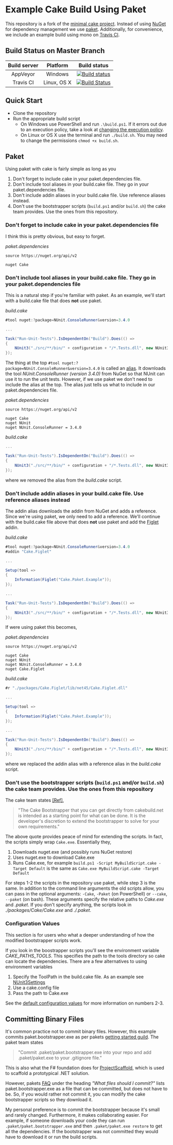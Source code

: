 # Example Cake Build Using Paket

This repository is a fork of the [minimal cake project](https://github.com/cake-build/example). Instead of using [NuGet](https://www.nuget.org/) for dependency management we use [paket](https://fsprojects.github.io/Paket/). Additionally, for convenience, we include an example build using mono on [Travis CI](https://travis-ci.org/). 

## Build Status on Master Branch

|Build server|Platform|Build status|
|:--:|:--:|:--:|
|AppVeyor|Windows|[![Build status](https://ci.appveyor.com/api/projects/status/uipwpnm6vqn0lbte/branch/master?svg=true)](https://ci.appveyor.com/project/larzw/cake-paket-example-9djsj/branch/master)|
|Travis CI|Linux, OS X|[![Build Status](https://travis-ci.org/larzw/Cake.Paket.Example.svg?branch=master)](https://travis-ci.org/larzw/Cake.Paket.Example)


## Quick Start

- Clone the repository
- Run the appropriate build script
  - On Windows use PowerShell and run `.\build.ps1`. If it errors out due to an execution policy, take a look at [changing the execution policy](https://technet.microsoft.com/en-us/library/ee176961.aspx).
  - On Linux or OS X use the terminal and run `./build.sh`. You may need to change the permissions `chmod +x build.sh`.

## Paket

Using paket with cake is fairly simple as long as you

1. Don't forget to include cake in your paket.dependencies file.
2. Don't include tool aliases in your build.cake file. They go in your paket.dependencies file.
3. Don't include addin aliases in your build.cake file. Use reference aliases instead.
4. Don't use the bootstrapper scripts (`build.ps1` and/or `build.sh`) the cake team provides. Use the ones from this repository.

### Don't forget to include cake in your paket.dependencies file

I think this is pretty obvious, but easy to forget.

*paket.dependencies*
```
source https://nuget.org/api/v2

nuget Cake
```

### Don't include tool aliases in your build.cake file. They go in your paket.dependencies file

This is a natural step if you're familiar with paket. As an example, we'll start with a build.cake file that does **not** use paket.

*build.cake*
```csharp
#tool nuget:?package=NUnit.ConsoleRunner&version=3.4.0    

...

Task("Run-Unit-Tests").IsDependentOn("Build").Does(() =>
{
	NUnit3("./src/**/bin/" + configuration + "/*.Tests.dll", new NUnit3Settings { NoResults = true });
});
```
  
The thing at the top ``#tool nuget:?package=NUnit.ConsoleRunner&version=3.4.0`` is called an [alias](http://cakebuild.net/docs/fundamentals/aliases). It downloads the tool *NUnit.ConsoleRunner (version 3.4.0)* from NuGet so that NUnit can use it to run the unit tests. However, if we use paket we don't need to include the alias at the top. The alias just tells us what to include in our paket.dependencies file.
  
*paket.dependencies*
```
source https://nuget.org/api/v2

nuget Cake
nuget NUnit
nuget NUnit.ConsoleRunner = 3.4.0
```

*build.cake*
```csharp  
...

Task("Run-Unit-Tests").IsDependentOn("Build").Does(() =>
{
	NUnit3("./src/**/bin/" + configuration + "/*.Tests.dll", new NUnit3Settings { NoResults = true });
});
```

where we removed the alias from the *build.cake* script.

### Don't include addin aliases in your build.cake file. Use reference aliases instead

The addin alias downloads the addin from NuGet and adds a reference. Since we're using paket, we only need to add a reference. We'll continue with the build.cake file above that does **not** use paket and add the [Figlet](http://cakebuild.net/dsl/figlet) addin.

*build.cake*
```csharp
#tool nuget:?package=NUnit.ConsoleRunner&version=3.4.0
#addin "Cake.Figlet"

...

Setup(tool => 
{
    Information(Figlet("Cake.Paket.Example"));
});

...

Task("Run-Unit-Tests").IsDependentOn("Build").Does(() =>
{
	NUnit3("./src/**/bin/" + configuration + "/*.Tests.dll", new NUnit3Settings { NoResults = true });
});
```
  
If were using paket this becomes,
  
*paket.dependencies*
```
source https://nuget.org/api/v2

nuget Cake
nuget NUnit
nuget NUnit.ConsoleRunner = 3.4.0
nuget Cake.Figlet
```

*build.cake*
```csharp
#r "./packages/Cake.Figlet/lib/net45/Cake.Figlet.dll"

...

Setup(tool => 
{
    Information(Figlet("Cake.Paket.Example"));
});

...

Task("Run-Unit-Tests").IsDependentOn("Build").Does(() =>
{
	NUnit3("./src/**/bin/" + configuration + "/*.Tests.dll", new NUnit3Settings { NoResults = true });
});
```

where we replaced the addin alias with a reference alias in the *build.cake* script.

### Don't use the bootstrapper scripts (`build.ps1` and/or `build.sh`) the cake team provides. Use the ones from this repository

The cake team states [[Ref]](http://cakebuild.net/docs/tutorials/extending-the-bootstrapper), 

> "The Cake Bootstrapper that you can get directly from cakebuild.net is intended as a starting point for what can be done. It is the developer's discretion to extend the bootstrapper to solve for your own requirements."

The above quote provides peace of mind for extending the scripts. In fact, the scripts simply wrap `Cake.exe`. Essentially they,

1. Downloads nuget.exe (and possibly runs NuGet restore)
2. Uses nuget.exe to download Cake.exe 
3. Runs Cake.exe, for example `build.ps1 -Script MyBuildScript.cake -Target Default` is the same as `Cake.exe MyBuildScript.cake -Target Default`
	
For steps 1-2 the scripts in the repository use paket, while step 3 is the same. In addition to the command line arguments the old scripts allow, you can pass in the optional arguments: `-Cake`, `-Paket` (on PowerShell) or `--cake`, `--paket` (on bash). These arguments specify the relative paths to *Cake.exe* and  *.paket*. If you don't specify anything, the scripts look in *./packages/Cake/Cake.exe* and *./.paket*.

### Configuration Values
This section is for users who what a deeper understanding of how the modified bootstrapper scripts work.

If you look in the boostrapper scripts you'll see the environment variable *CAKE_PATHS_TOOLS*. This specifies the path to the tools directory so cake can locate the dependencies. There are a few alternatives to using environment variables

1. Specify the ToolPath in the build.cake file. As an example see [NUnit3Settings](http://cakebuild.net/api/cake.common.tools.nunit/7bd0c6da)
2. Use a cake.config file
3. Pass the path to Cake.exe

See the [default configuration values](http://cakebuild.net/docs/fundamentals/default-configuration-values) for more information on numbers 2-3.

## Committing Binary Files

It's common practice not to commit binary files. However, this example commits paket.bootstrapper.exe as per pakets [getting started guild](https://fsprojects.github.io/Paket/getting-started.html). The paket team states

> "Commit .paket/paket.bootstrapper.exe into your repo and add .paket/paket.exe to your .gitignore file."

This is also what the F# foundation does for [ProjectScaffold](http://fsprojects.github.io/ProjectScaffold/), which is used to scaffold a prototypical .NET solution. 

However, pakets [FAQ](https://fsprojects.github.io/Paket/faq.html#What-files-should-I-commit) under the heading *"What files should I commit?"* lists paket.bootstrapper.exe as a file that can be committed, but does not have to be. So, if you would rather not commit it, you can modify the cake bootstrapper scripts so they download it.

My personal preference is to commit the bootstrapper because it's small and rarely changed. Furthermore, it makes collaborating easier. For example, if someone downloads your code they can run `.paket/paket.bootstrapper.exe` and then `.paket/paket.exe restore` to get all the dependencies. If the bootstrapper was not committed they would have to download it or run the build scripts.

